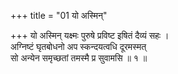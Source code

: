 +++
title = "01 यो अस्मिन्"

+++
यो अस्मिन् यक्ष्मः पुरुषे प्रविष्ट इषितं दैव्यं सहः ।  
अग्निष्टं घृतबोधनो अप स्कन्दयत्वधि दूरमस्मत्  
सो अन्येन समृच्छतां तमस्मै प्र सुवामसि ॥ १ ॥